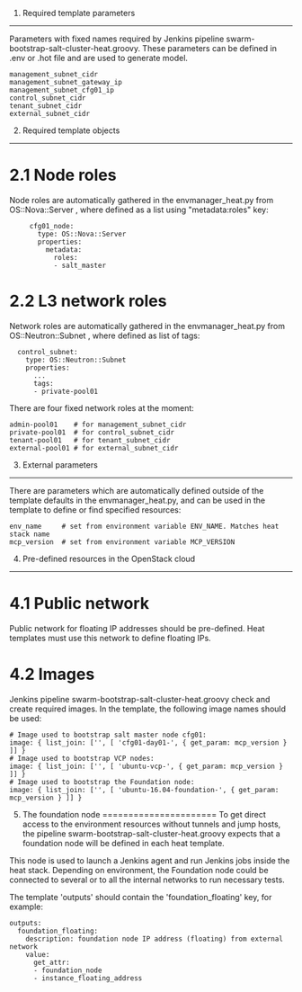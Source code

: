 1. Required template parameters
-------------------------------
Parameters with fixed names required by Jenkins pipeline swarm-bootstrap-salt-cluster-heat.groovy.
These parameters can be defined in .env or .hot file and are used to generate model.
```
management_subnet_cidr
management_subnet_gateway_ip
management_subnet_cfg01_ip
control_subnet_cidr
tenant_subnet_cidr
external_subnet_cidr
```

2. Required template objects
----------------------------

2.1 Node roles
==============

Node roles are automatically gathered in the envmanager_heat.py
from OS::Nova::Server , where defined as a list using "metadata:roles" key:

```
     cfg01_node:
       type: OS::Nova::Server
       properties:
         metadata:
           roles:
           - salt_master
```

2.2 L3 network roles
====================

Network roles are automatically gathered in the envmanager_heat.py
from OS::Neutron::Subnet , where defined as list of tags:

```
  control_subnet:
    type: OS::Neutron::Subnet
    properties:
      ...
      tags:
      - private-pool01
```
There are four fixed network roles at the moment:
```
admin-pool01    # for management_subnet_cidr
private-pool01  # for control_subnet_cidr
tenant-pool01   # for tenant_subnet_cidr
external-pool01 # for external_subnet_cidr
```

3. External parameters
----------------------

There are parameters which are automatically defined outside
of the template defaults in the envmanager_heat.py, and can be used
in the template to define or find specified resources:
```
env_name     # set from environment variable ENV_NAME. Matches heat stack name
mcp_version  # set from environment variable MCP_VERSION
```

4. Pre-defined resources in the OpenStack cloud
-----------------------------------------------

4.1 Public network
==================
Public network for floating IP addresses should be pre-defined.
Heat templates must use this network to define floating IPs.

4.2 Images
==========
Jenkins pipeline swarm-bootstrap-salt-cluster-heat.groovy check and create
required images. In the template, the following image names should be used:

```
# Image used to bootstrap salt master node cfg01:
image: { list_join: ['', [ 'cfg01-day01-', { get_param: mcp_version } ]] }
# Image used to bootstrap VCP nodes:
image: { list_join: ['', [ 'ubuntu-vcp-', { get_param: mcp_version } ]] }
# Image used to bootstrap the Foundation node:
image: { list_join: ['', [ 'ubuntu-16.04-foundation-', { get_param: mcp_version } ]] }
```

5. The foundation node
======================
To get direct access to the environment resources without tunnels and jump hosts,
the pipeline swarm-bootstrap-salt-cluster-heat.groovy expects that a foundation node
will be defined in each heat template.

This node is used to launch a Jenkins agent and run Jenkins jobs inside the
heat stack. Depending on environment, the Foundation node could be connected
to several or to all the internal networks to run necessary tests.

The template 'outputs' should contain the 'foundation_floating' key, for example:
```
outputs:
  foundation_floating:
    description: foundation node IP address (floating) from external network
    value:
      get_attr:
      - foundation_node
      - instance_floating_address
```
